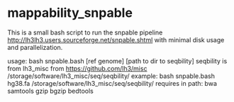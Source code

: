 # mappability_snpable

This is a small bash script to run the snpable pipeline http://lh3lh3.users.sourceforge.net/snpable.shtml with minimal disk usage and parallelization.

usage: bash snpable.bash [ref genome] [path to dir to seqbility]
seqbility is from lh3_misc from https://github.com/lh3/misc
 /storage/software/lh3_misc/seq/seqbility/
example:
 bash snpable.bash hg38.fa /storage/software/lh3_misc/seq/seqbility/
 requires in path:
    bwa
    samtools
    gzip
    bgzip
    bedtools
